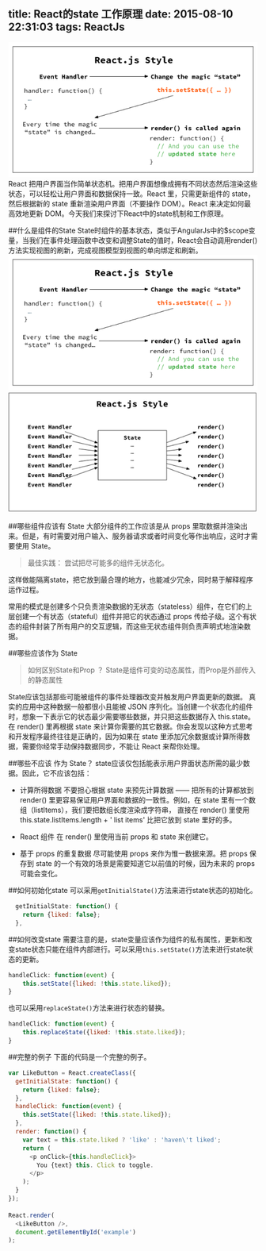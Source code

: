 title: React的state 工作原理
date: 2015-08-10 22:31:03
tags: ReactJs
---
![genie.github.io](/assets/50.png)
React 把用户界面当作简单状态机。把用户界面想像成拥有不同状态然后渲染这些状态，可以轻松让用户界面和数据保持一致。React 里，只需更新组件的 state，然后根据新的 state 重新渲染用户界面（不要操作 DOM）。React 来决定如何最高效地更新 DOM。今天我们来探讨下React中的state机制和工作原理。
<!--more--> 

##什么是组件的State
State时组件的基本状态，类似于AngularJs中的$scope变量，当我们在事件处理函数中改变和调整State的值时，React会自动调用render()方法实现视图的刷新，完成视图模型到视图的单向绑定和刷新。
![genie.github.io](/assets/50.png)
![genie.github.io](/assets/51.png)

##哪些组件应该有 State
大部分组件的工作应该是从 props 里取数据并渲染出来。但是，有时需要对用户输入、服务器请求或者时间变化等作出响应，这时才需要使用 State。

> 最佳实践： 尝试把尽可能多的组件无状态化。

这样做能隔离state，把它放到最合理的地方，也能减少冗余，同时易于解释程序运作过程。

常用的模式是创建多个只负责渲染数据的无状态（stateless）组件，在它们的上层创建一个有状态（stateful）组件并把它的状态通过 props 传给子级。这个有状态的组件封装了所有用户的交互逻辑，而这些无状态组件则负责声明式地渲染数据。


##哪些应该作为 State
 > 如何区别State和Prop ？
 State是组件可变的动态属性，而Prop是外部传入的静态属性


 State应该包括那些可能被组件的事件处理器改变并触发用户界面更新的数据。 真实的应用中这种数据一般都很小且能被 JSON 序列化。当创建一个状态化的组件时，想象一下表示它的状态最少需要哪些数据，并只把这些数据存入 this.state。在 render() 里再根据 state 来计算你需要的其它数据。你会发现以这种方式思考和开发程序最终往往是正确的，因为如果在 state 里添加冗余数据或计算所得数据，需要你经常手动保持数据同步，不能让 React 来帮你处理。

##哪些不应该 作为 State？
state应该仅包括能表示用户界面状态所需的最少数据。因此，它不应该包括：

* 计算所得数据
不要担心根据 state 来预先计算数据 —— 把所有的计算都放到 render() 里更容易保证用户界面和数据的一致性。例如，在 state 里有一个数组（listItems），我们要把数组长度渲染成字符串， 直接在 render() 里使用 this.state.listItems.length + ' list items' 比把它放到 state 里好的多。

* React 组件
在 render() 里使用当前 props 和 state 来创建它。

* 基于 props 的重复数据
尽可能使用 props 来作为惟一数据来源。把 props 保存到 state 的一个有效的场景是需要知道它以前值的时候，因为未来的 props 可能会变化。

##如何初始化state
可以采用`getInitialState()`方法来进行state状态的初始化。
```js
  getInitialState: function() {
    return {liked: false};
  },
```

##如何改变state
需要注意的是，state变量应该作为组件的私有属性，更新和改变state状态只能在组件内部进行。可以采用`this.setState()`方法来进行state状态的更新。
```js
handleClick: function(event) {
    this.setState({liked: !this.state.liked});
}
```
也可以采用`replaceState()`方法来进行状态的替换。
```js
handleClick: function(event) {
    this.replaceState({liked: !this.state.liked});
}
```

##完整的例子
下面的代码是一个完整的例子。
```js
var LikeButton = React.createClass({
  getInitialState: function() {
    return {liked: false};
  },
  handleClick: function(event) {
    this.setState({liked: !this.state.liked});
  },
  render: function() {
    var text = this.state.liked ? 'like' : 'haven\'t liked';
    return (
      <p onClick={this.handleClick}>
        You {text} this. Click to toggle.
      </p>
    );
  }
});

React.render(
  <LikeButton />,
  document.getElementById('example')
);
```

